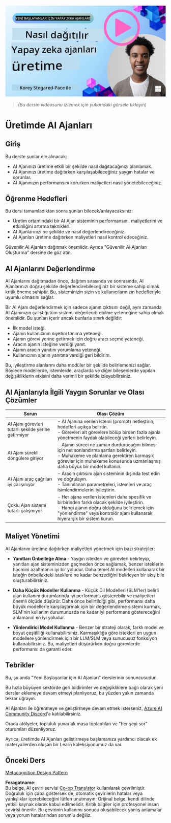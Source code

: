 <!--
CO_OP_TRANSLATOR_METADATA:
{
  "original_hash": "1ad5de6a6388d02c145a92dd04358bab",
  "translation_date": "2025-07-12T13:38:34+00:00",
  "source_file": "10-ai-agents-production/README.md",
  "language_code": "tr"
}
-->
[![AI Agents In Production](../../../translated_images/lesson-10-thumbnail.2b79a30773db093e0b4fb47aaa618069e0afb4745fad4836526cf51df87f9ac9.tr.png)](https://youtu.be/l4TP6IyJxmQ?si=IvCW3cbw0NJ2mUMV)

> _(Bu dersin videosunu izlemek için yukarıdaki görsele tıklayın)_
# Üretimde AI Ajanları

## Giriş

Bu derste şunlar ele alınacak:

- AI Ajanınızı üretime etkili bir şekilde nasıl dağıtacağınızı planlamak.
- AI Ajanınızı üretime dağıtırken karşılaşabileceğiniz yaygın hatalar ve sorunlar.
- AI Ajanınızın performansını korurken maliyetleri nasıl yönetebileceğiniz.

## Öğrenme Hedefleri

Bu dersi tamamladıktan sonra şunları bilecek/anlayacaksınız:

- Üretim ortamındaki bir AI Ajan sisteminin performansını, maliyetlerini ve etkinliğini artırma teknikleri.
- AI Ajanlarınızı ne şekilde ve nasıl değerlendireceğiniz.
- AI Ajanları üretime dağıtırken maliyetleri nasıl kontrol edeceğiniz.

Güvenilir AI Ajanları dağıtmak önemlidir. Ayrıca "Güvenilir AI Ajanları Oluşturma" dersine de göz atın.

## AI Ajanlarını Değerlendirme

AI Ajanlarını dağıtmadan önce, dağıtım sırasında ve sonrasında, AI Ajanlarınızı doğru şekilde değerlendirebileceğiniz bir sisteme sahip olmak kritik öneme sahiptir. Bu, sisteminizin sizin ve kullanıcılarınızın hedefleriyle uyumlu olmasını sağlar.

Bir AI Ajanı değerlendirmek için sadece ajanın çıktısını değil, aynı zamanda AI Ajanınızın çalıştığı tüm sistemi değerlendirebilme yeteneğine sahip olmak önemlidir. Bu şunları içerir ancak bunlarla sınırlı değildir:

- İlk model isteği.
- Ajanın kullanıcının niyetini tanıma yeteneği.
- Ajanın görevi yerine getirmek için doğru aracı seçme yeteneği.
- Aracın ajanın isteğine verdiği yanıt.
- Ajanın aracın yanıtını yorumlama yeteneği.
- Kullanıcının ajanın yanıtına verdiği geri bildirim.

Bu, iyileştirme alanlarını daha modüler bir şekilde belirlemenizi sağlar. Böylece modellerde, istemlerde, araçlarda ve diğer bileşenlerde yapılan değişikliklerin etkisini daha verimli bir şekilde izleyebilirsiniz.

## AI Ajanlarıyla İlgili Yaygın Sorunlar ve Olası Çözümler

| **Sorun**                                      | **Olası Çözüm**                                                                                                                                                                                                             |
| ---------------------------------------------- | ---------------------------------------------------------------------------------------------------------------------------------------------------------------------------------------------------------------------------- |
| AI Ajanı görevleri tutarlı şekilde yerine getirmiyor | - AI Ajanına verilen istemi (prompt) netleştirin; hedefleri açıkça belirtin.<br>- Görevleri alt görevlere bölüp birden fazla ajanla yönetmenin faydalı olabileceği yerleri belirleyin.                                      |
| AI Ajanı sürekli döngülere giriyor             | - Ajanın süreci ne zaman durduracağını bilmesi için net sonlandırma şartları belirleyin.<br>- Muhakeme ve planlama gerektiren karmaşık görevler için muhakeme konusunda uzmanlaşmış daha büyük bir model kullanın.               |
| AI Ajanı araç çağrıları iyi çalışmıyor         | - Aracın çıktısını ajan sisteminin dışında test edin ve doğrulayın.<br>- Tanımlanan parametreleri, istemleri ve araç isimlendirmelerini iyileştirin.                                                                           |
| Çoklu Ajan sistemi tutarlı çalışmıyor          | - Her ajana verilen istemleri daha spesifik ve birbirinden farklı olacak şekilde iyileştirin.<br>- Hangi ajanın doğru olduğunu belirlemek için "yönlendirme" veya kontrolör ajanı kullanarak hiyerarşik bir sistem kurun.       |

## Maliyet Yönetimi

AI Ajanlarını üretime dağıtırken maliyetleri yönetmek için bazı stratejiler:

- **Yanıtları Önbelleğe Alma** - Yaygın istekleri ve görevleri belirleyip, yanıtları ajan sisteminizden geçmeden önce sağlamak, benzer isteklerin hacmini azaltmanın iyi bir yoludur. Daha temel AI modelleri kullanarak bir isteğin önbellekteki isteklere ne kadar benzediğini belirleyen bir akış bile oluşturabilirsiniz.

- **Daha Küçük Modeller Kullanma** - Küçük Dil Modelleri (SLM'ler) belirli ajan kullanım durumlarında iyi performans gösterebilir ve maliyetleri önemli ölçüde düşürür. Daha önce belirtildiği gibi, performansı daha büyük modellerle karşılaştırmak için bir değerlendirme sistemi kurmak, SLM'nin kullanım durumunuzda ne kadar iyi performans göstereceğini anlamanın en iyi yoludur.

- **Yönlendirici Model Kullanma** - Benzer bir strateji olarak, farklı model ve boyut çeşitliliği kullanabilirsiniz. Karmaşıklığa göre istekleri en uygun modellere yönlendirmek için bir LLM/SLM veya sunucusuz fonksiyon kullanabilirsiniz. Bu, maliyetleri düşürürken doğru görevlerde performansı da garanti eder.

## Tebrikler

Bu, şu anda "Yeni Başlayanlar için AI Ajanları" derslerinin sonuncusudur.

Bu hızla büyüyen sektörde geri bildirimler ve değişikliklere bağlı olarak yeni dersler eklemeye devam etmeyi planlıyoruz, bu yüzden yakın zamanda tekrar uğrayın.

AI Ajanları ile öğrenmeye ve geliştirmeye devam etmek isterseniz, <a href="https://discord.gg/kzRShWzttr" target="_blank">Azure AI Community Discord</a>'a katılabilirsiniz.

Orada atölyeler, topluluk yuvarlak masa toplantıları ve "her şeyi sor" oturumları düzenliyoruz.

Ayrıca, üretimde AI Ajanları geliştirmeye başlamanıza yardımcı olacak ek materyallerden oluşan bir Learn koleksiyonumuz da var.

## Önceki Ders

[Metacognition Design Pattern](../09-metacognition/README.md)

**Feragatname**:  
Bu belge, AI çeviri servisi [Co-op Translator](https://github.com/Azure/co-op-translator) kullanılarak çevrilmiştir. Doğruluk için çaba göstersek de, otomatik çevirilerin hatalar veya yanlışlıklar içerebileceğini lütfen unutmayın. Orijinal belge, kendi dilinde yetkili kaynak olarak kabul edilmelidir. Kritik bilgiler için profesyonel insan çevirisi önerilir. Bu çevirinin kullanımı sonucu oluşabilecek yanlış anlamalar veya yorum hatalarından sorumlu değiliz.
